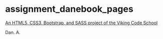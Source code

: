 # assignment_danebook_pages

[An HTML5, CSS3, Bootstrap, and SASS project of the Viking Code School](http://www.vikingcodeschool.com)

Dan. A.